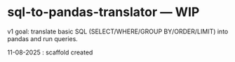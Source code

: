 # sql-to-pandas-translator — WIP

v1 goal: translate basic SQL (SELECT/WHERE/GROUP BY/ORDER/LIMIT) into pandas and run queries.

11-08-2025 : scaffold created